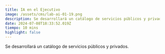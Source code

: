 ```yaml
---
title: IA en el Ejecutivo
image: /assets/cms/lab-ai-01-19.png
description: Se desarrollará un catálogo de servicios públicos y privados.
date: 2024-07-08T18:33:52.019Z
tiempo: 10 mins
highlight: false
---
```

<!--StartFragment-->

Se desarrollará un catálogo de servicios públicos y privados.

<!--EndFragment-->